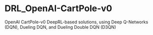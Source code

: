 # DRL_OpenAI-CartPole-v0
OpenAI CartPole-v0 DeepRL-based solutions, using Deep Q-Networks (DQN), Dueling DQN, and Dueling Double DQN (D3QN)
